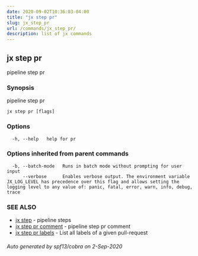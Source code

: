 ```yaml
---
date: 2020-09-02T10:36:03-04:00
title: "jx step pr"
slug: jx_step_pr
url: /commands/jx_step_pr/
description: list of jx commands
---
```

## jx step pr

pipeline step pr

### Synopsis

pipeline step pr

```
jx step pr [flags]
```

### Options

```
  -h, --help   help for pr
```

### Options inherited from parent commands

```
  -b, --batch-mode   Runs in batch mode without prompting for user input
      --verbose      Enables verbose output. The environment variable JX_LOG_LEVEL has precedence over this flag and allows setting the logging level to any value of: panic, fatal, error, warn, info, debug, trace
```

### SEE ALSO

* [jx step](/commands/jx_step/)  - pipeline steps
* [jx step pr comment](/commands/jx_step_pr_comment/)  - pipeline step pr comment
* [jx step pr labels](/commands/jx_step_pr_labels/)  - List all labels of a given pull-request

###### Auto generated by spf13/cobra on 2-Sep-2020
